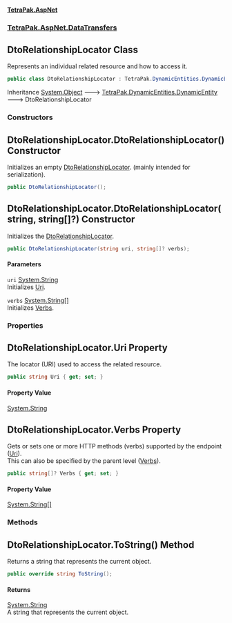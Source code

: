 #### [TetraPak.AspNet](index.md 'index')
### [TetraPak.AspNet.DataTransfers](TetraPak_AspNet_DataTransfers.md 'TetraPak.AspNet.DataTransfers')
## DtoRelationshipLocator Class
Represents an individual related resource and how to access it.    
```csharp
public class DtoRelationshipLocator : TetraPak.DynamicEntities.DynamicEntity
```

Inheritance [System.Object](https://docs.microsoft.com/en-us/dotnet/api/System.Object 'System.Object') &#129106; [TetraPak.DynamicEntities.DynamicEntity](https://docs.microsoft.com/en-us/dotnet/api/TetraPak.DynamicEntities.DynamicEntity 'TetraPak.DynamicEntities.DynamicEntity') &#129106; DtoRelationshipLocator  
### Constructors
<a name='TetraPak_AspNet_DataTransfers_DtoRelationshipLocator_DtoRelationshipLocator()'></a>
## DtoRelationshipLocator.DtoRelationshipLocator() Constructor
Initializes an empty [DtoRelationshipLocator](TetraPak_AspNet_DataTransfers_DtoRelationshipLocator.md 'TetraPak.AspNet.DataTransfers.DtoRelationshipLocator'). (mainly intended for serialization).  
```csharp
public DtoRelationshipLocator();
```
  
<a name='TetraPak_AspNet_DataTransfers_DtoRelationshipLocator_DtoRelationshipLocator(string_string___)'></a>
## DtoRelationshipLocator.DtoRelationshipLocator(string, string[]?) Constructor
Initializes the [DtoRelationshipLocator](TetraPak_AspNet_DataTransfers_DtoRelationshipLocator.md 'TetraPak.AspNet.DataTransfers.DtoRelationshipLocator').  
```csharp
public DtoRelationshipLocator(string uri, string[]? verbs);
```
#### Parameters
<a name='TetraPak_AspNet_DataTransfers_DtoRelationshipLocator_DtoRelationshipLocator(string_string___)_uri'></a>
`uri` [System.String](https://docs.microsoft.com/en-us/dotnet/api/System.String 'System.String')  
Initializes [Uri](TetraPak_AspNet_DataTransfers_DtoRelationshipLocator.md#TetraPak_AspNet_DataTransfers_DtoRelationshipLocator_Uri 'TetraPak.AspNet.DataTransfers.DtoRelationshipLocator.Uri').  
  
<a name='TetraPak_AspNet_DataTransfers_DtoRelationshipLocator_DtoRelationshipLocator(string_string___)_verbs'></a>
`verbs` [System.String](https://docs.microsoft.com/en-us/dotnet/api/System.String 'System.String')[[]](https://docs.microsoft.com/en-us/dotnet/api/System.Array 'System.Array')  
Initializes [Verbs](TetraPak_AspNet_DataTransfers_DtoRelationshipLocator.md#TetraPak_AspNet_DataTransfers_DtoRelationshipLocator_Verbs 'TetraPak.AspNet.DataTransfers.DtoRelationshipLocator.Verbs').  
  
  
### Properties
<a name='TetraPak_AspNet_DataTransfers_DtoRelationshipLocator_Uri'></a>
## DtoRelationshipLocator.Uri Property
The locator (URI) used to access the related resource.  
```csharp
public string Uri { get; set; }
```
#### Property Value
[System.String](https://docs.microsoft.com/en-us/dotnet/api/System.String 'System.String')
  
<a name='TetraPak_AspNet_DataTransfers_DtoRelationshipLocator_Verbs'></a>
## DtoRelationshipLocator.Verbs Property
Gets or sets one or more HTTP methods (verbs) supported by the endpoint ([Uri](TetraPak_AspNet_DataTransfers_DtoRelationshipLocator.md#TetraPak_AspNet_DataTransfers_DtoRelationshipLocator_Uri 'TetraPak.AspNet.DataTransfers.DtoRelationshipLocator.Uri')).  
This can also be specified by the parent level ([Verbs](TetraPak_AspNet_DataTransfers_DtoRelationshipBase.md#TetraPak_AspNet_DataTransfers_DtoRelationshipBase_Verbs 'TetraPak.AspNet.DataTransfers.DtoRelationshipBase.Verbs')).  
```csharp
public string[]? Verbs { get; set; }
```
#### Property Value
[System.String](https://docs.microsoft.com/en-us/dotnet/api/System.String 'System.String')[[]](https://docs.microsoft.com/en-us/dotnet/api/System.Array 'System.Array')
  
### Methods
<a name='TetraPak_AspNet_DataTransfers_DtoRelationshipLocator_ToString()'></a>
## DtoRelationshipLocator.ToString() Method
Returns a string that represents the current object.
```csharp
public override string ToString();
```
#### Returns
[System.String](https://docs.microsoft.com/en-us/dotnet/api/System.String 'System.String')  
A string that represents the current object.
  
